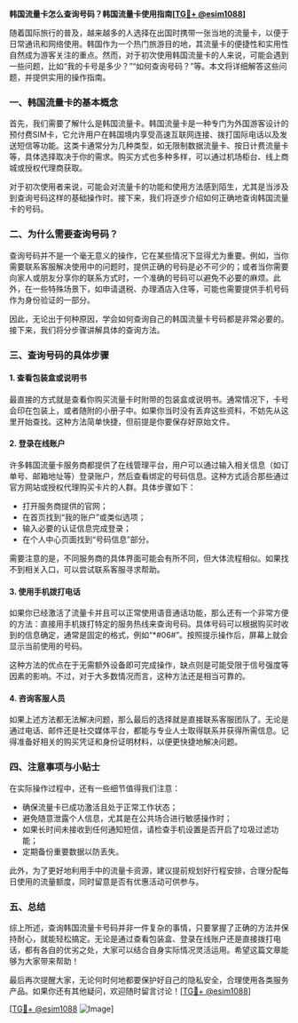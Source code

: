 **韩国流量卡怎么查询号码？韩国流量卡使用指南[[TG💪+ @esim1088](https://t.me/s/esim1088)]**

随着国际旅行的普及，越来越多的人选择在出国时携带一张当地的流量卡，以便于日常通讯和网络使用。韩国作为一个热门旅游目的地，其流量卡的便捷性和实用性自然成为游客关注的重点。然而，对于初次使用韩国流量卡的人来说，可能会遇到一些问题，比如“我的卡号是多少？”“如何查询号码？”等。本文将详细解答这些问题，并提供实用的操作指南。

### 一、韩国流量卡的基本概念

首先，我们需要了解什么是韩国流量卡。韩国流量卡是一种专门为外国游客设计的预付费SIM卡，它允许用户在韩国境内享受高速互联网连接、拨打国际电话以及发送短信等功能。这类卡通常分为几种类型，如无限制数据流量卡、按日计费流量卡等，具体选择取决于你的需求。购买方式也多种多样，可以通过机场柜台、线上商城或授权代理商获取。

对于初次使用者来说，可能会对流量卡的功能和使用方法感到陌生，尤其是当涉及到查询号码这样的基础操作时。接下来，我们将逐步介绍如何正确地查询韩国流量卡的号码。

### 二、为什么需要查询号码？

查询号码并不是一个毫无意义的操作，它在某些情况下显得尤为重要。例如，当你需要联系客服解决使用中的问题时，提供正确的号码是必不可少的；或者当你需要向家人或朋友分享你的联系方式时，一个准确的号码可以避免不必要的麻烦。此外，在一些特殊场景下，如申请退税、办理酒店入住等，可能也需要提供手机号码作为身份验证的一部分。

因此，无论出于何种原因，学会如何查询自己的韩国流量卡号码都是非常必要的。接下来，我们将分步骤讲解具体的查询方法。

### 三、查询号码的具体步骤

#### 1. 查看包装盒或说明书

最直接的方式就是查看你购买流量卡时附带的包装盒或说明书。通常情况下，卡号会印在包装上，或者随附的小册子中。如果你当时没有丢弃这些资料，不妨先从这里开始查找。这种方法简单快捷，但前提是你要保存好原始文件。

#### 2. 登录在线账户

许多韩国流量卡服务商都提供了在线管理平台，用户可以通过输入相关信息（如订单号、邮箱地址等）登录账户，然后查看绑定的号码信息。这种方式适合那些通过官方网站或授权代理购买卡片的人群。具体步骤如下：

- 打开服务商提供的官网；
- 在首页找到“我的账户”或类似选项；
- 输入必要的认证信息完成登录；
- 在个人中心页面找到“号码信息”部分。

需要注意的是，不同服务商的具体界面可能会有所不同，但大体流程相似。如果找不到相关入口，可以尝试联系客服寻求帮助。

#### 3. 使用手机拨打电话

如果你已经激活了流量卡并且可以正常使用语音通话功能，那么还有一个非常方便的方法：直接用手机拨打特定的服务热线来查询号码。具体号码可以根据购买时收到的信息确定，通常是固定的格式，例如“*#06#”。按照提示操作后，屏幕上就会显示当前使用的号码。

这种方法的优点在于无需额外设备即可完成操作，缺点则是可能受限于信号强度等因素的影响。不过，对于大多数情况而言，这种方法还是相当可靠的。

#### 4. 咨询客服人员

如果上述方法都无法解决问题，那么最后的选择就是直接联系客服团队了。无论是通过电话、邮件还是社交媒体平台，都能与专业人士取得联系并获得所需信息。记得准备好相关的购买凭证和身份证明材料，以便更快捷地解决问题。

### 四、注意事项与小贴士

在实际操作过程中，还有一些细节值得我们注意：

- 确保流量卡已成功激活且处于正常工作状态；
- 避免随意泄露个人信息，尤其是在公共场合进行敏感操作时；
- 如果长时间未接收到任何通知短信，请检查手机设置是否开启了垃圾过滤功能；
- 定期备份重要数据以防丢失。

此外，为了更好地利用手中的流量卡资源，建议提前规划好行程安排，合理分配每日使用的流量额度，同时留意是否有优惠活动可供参与。

### 五、总结

综上所述，查询韩国流量卡号码并非一件复杂的事情，只要掌握了正确的方法并保持耐心，就能轻松搞定。无论是通过查看包装盒、登录在线账户还是直接拨打电话，都有各自的优劣之处，大家可以结合自身实际情况灵活运用。希望这篇文章能够为大家带来帮助！

最后再次提醒大家，无论何时何地都要保护好自己的隐私安全，合理使用各类服务产品。如果你还有其他疑问，欢迎随时留言讨论！[[TG💪+ @esim1088](https://t.me/s/esim1088)]

[[TG💪+ @esim1088](https://t.me/s/esim1088) ![Image](https://i.postimg.cc/4NQfJmqS/Snipaste-2025-05-13-00-14-12.png)]